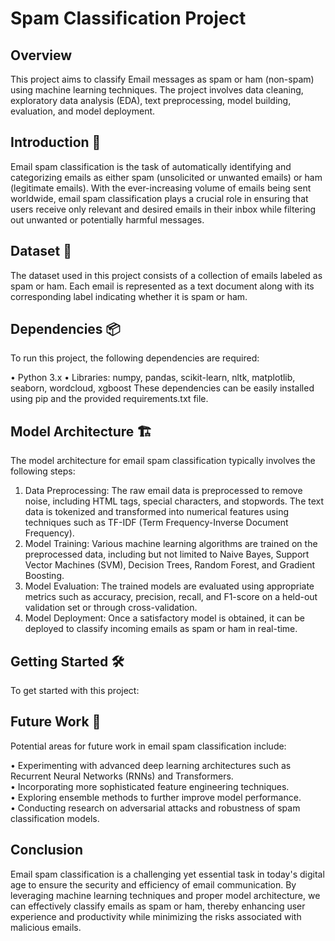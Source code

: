 # Spam Classification Project

## Overview
This project aims to classify Email messages as spam or ham (non-spam) using machine learning techniques. The project involves data cleaning, exploratory data analysis (EDA), text preprocessing, model building, evaluation, and model deployment.

## Introduction 🚀
Email spam classification is the task of automatically identifying and categorizing emails as either spam (unsolicited or unwanted emails) or ham (legitimate emails). With the ever-increasing volume of emails being sent worldwide, email spam classification plays a crucial role in ensuring that users receive only relevant and desired emails in their inbox while filtering out unwanted or potentially harmful messages.

## Dataset 📂
The dataset used in this project consists of a collection of emails labeled as spam or ham. Each email is represented as a text document along with its corresponding label indicating whether it is spam or ham.

## Dependencies 📦
To run this project, the following dependencies are required:

• Python 3.x
• Libraries: numpy, pandas, scikit-learn, nltk, matplotlib, seaborn, wordcloud, xgboost
These dependencies can be easily installed using pip and the provided requirements.txt file.

## Model Architecture 🏗️
The model architecture for email spam classification typically involves the following steps:

1. Data Preprocessing: The raw email data is preprocessed to remove noise, including HTML tags, special characters, and stopwords. The text data is tokenized and transformed into numerical features using techniques such as TF-IDF (Term Frequency-Inverse Document Frequency).  
2. Model Training: Various machine learning algorithms are trained on the preprocessed data, including but not limited to Naive Bayes, Support Vector Machines (SVM), Decision Trees, Random Forest, and Gradient Boosting.  
3. Model Evaluation: The trained models are evaluated using appropriate metrics such as accuracy, precision, recall, and F1-score on a held-out validation set or through cross-validation.  
4. Model Deployment: Once a satisfactory model is obtained, it can be deployed to classify incoming emails as spam or ham in real-time.  
## Getting Started 🛠️

To get started with this project:


## Future Work 🚀
Potential areas for future work in email spam classification include:

• Experimenting with advanced deep learning architectures such as Recurrent Neural Networks (RNNs) and Transformers.  
• Incorporating more sophisticated feature engineering techniques.  
• Exploring ensemble methods to further improve model performance.  
• Conducting research on adversarial attacks and robustness of spam classification models.  
## Conclusion
Email spam classification is a challenging yet essential task in today's digital age to ensure the security and efficiency of email communication. By leveraging machine learning techniques and proper model architecture, we can effectively classify emails as spam or ham, thereby enhancing user experience and productivity while minimizing the risks associated with malicious emails.

